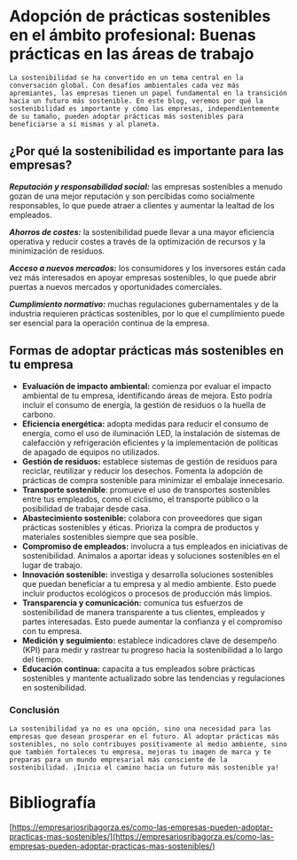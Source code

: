 # Adopción de prácticas sostenibles en el ámbito profesional: Buenas prácticas en las áreas de trabajo

    La sostenibilidad se ha convertido en un tema central en la conversación global. Con desafíos ambientales cada vez más apremiantes, las empresas tienen un papel fundamental en la transición hacia un futuro más sostenible. En este blog, veremos por qué la sostenibilidad es importante y cómo las empresas, independientemente de su tamaño, pueden adoptar prácticas más sostenibles para beneficiarse a sí mismas y al planeta.

## ¿Por qué la sostenibilidad es importante para las empresas?

***Reputación y responsabilidad social:*** las empresas sostenibles a menudo gozan de una mejor reputación y son percibidas como socialmente responsables, lo que puede atraer a clientes y aumentar la lealtad de los empleados.

***Ahorros de costes:*** la sostenibilidad puede llevar a una mayor eficiencia operativa y reducir costes a través de la optimización de recursos y la minimización de residuos.

***Acceso a nuevos mercados:*** los consumidores y los inversores están cada vez más interesados en apoyar empresas sostenibles, lo que puede abrir puertas a nuevos mercados y oportunidades comerciales.

***Cumplimiento normativo:*** muchas regulaciones gubernamentales y de la industria requieren prácticas sostenibles, por lo que el cumplimiento puede ser esencial para la operación continua de la empresa.

## Formas de adoptar prácticas más sostenibles en tu empresa

- **Evaluación de impacto ambiental:** comienza por evaluar el impacto ambiental de tu empresa, identificando áreas de mejora. Esto podría incluir el consumo de energía, la gestión de residuos o la huella de carbono.
- **Eficiencia energética:** adopta medidas para reducir el consumo de energía, como el uso de iluminación LED, la instalación de sistemas de calefacción y refrigeración eficientes y la implementación de políticas de apagado de equipos no utilizados.
- **Gestión de residuos:** establece sistemas de gestión de residuos para reciclar, reutilizar y reducir los desechos. Fomenta la adopción de prácticas de compra sostenible para minimizar el embalaje innecesario.
- **Transporte sostenible**: promueve el uso de transportes sostenibles entre tus empleados, como el ciclismo, el transporte público o la posibilidad de trabajar desde casa.
- **Abastecimiento sostenible:** colabora con proveedores que sigan prácticas sostenibles y éticas. Prioriza la compra de productos y materiales sostenibles siempre que sea posible.
- **Compromiso de empleados:** involucra a tus empleados en iniciativas de sostenibilidad. Anímalos a aportar ideas y soluciones sostenibles en el lugar de trabajo.
- **Innovación sostenible:** investiga y desarrolla soluciones sostenibles que puedan beneficiar a tu empresa y al medio ambiente. Esto puede incluir productos ecológicos o procesos de producción más limpios.
- **Transparencia y comunicación:** comunica tus esfuerzos de sostenibilidad de manera transparente a tus clientes, empleados y partes interesadas. Esto puede aumentar la confianza y el compromiso con tu empresa.
- **Medición y seguimiento:** establece indicadores clave de desempeño (KPI) para medir y rastrear tu progreso hacia la sostenibilidad a lo largo del tiempo.
- **Educación continua:** capacita a tus empleados sobre prácticas sostenibles y mantente actualizado sobre las tendencias y regulaciones en sostenibilidad.

### Conclusión
    La sostenibilidad ya no es una opción, sino una necesidad para las empresas que desean prosperar en el futuro. Al adoptar prácticas más sostenibles, no solo contribuyes positivamente al medio ambiente, sino que también fortaleces tu empresa, mejoras tu imagen de marca y te preparas para un mundo empresarial más consciente de la sostenibilidad. ¡Inicia el camino hacia un futuro más sostenible ya!

# Bibliografía
[https://empresariosribagorza.es/como-las-empresas-pueden-adoptar-practicas-mas-sostenibles/](https://empresariosribagorza.es/como-las-empresas-pueden-adoptar-practicas-mas-sostenibles/)